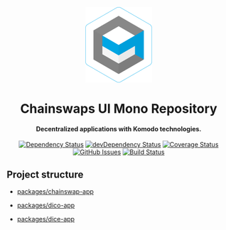 <p align="center">
  <img src="./logo.png" width="150" />
</p>

<h1 align="center">
  Chainswaps UI Mono Repository
  <br>
</h1>

<h4 align="center">Decentralized applications with Komodo technologies.</h4>

<div align="center">

[![Dependency Status](https://david-dm.org/particle4dev/komodo-ui-mono-repository.svg)](https://david-dm.org/particle4dev/komodo-ui-mono-repository)
[![devDependency Status](https://david-dm.org/particle4dev/komodo-ui-mono-repository/dev-status.svg)](https://david-dm.org/particle4dev/komodo-ui-mono-repository#info=devDependencies)
[![Coverage Status](https://coveralls.io/repos/github/particle4dev/komodo-ui-mono-repository/badge.svg)](https://coveralls.io/github/particle4dev/komodo-ui-mono-repository)
[![GitHub Issues](https://img.shields.io/github/issues/particle4dev/komodo-ui-mono-repository.svg)](https://github.com/particle4dev/komodo-ui-mono-repository/issues)
[![Build Status](https://travis-ci.com/particle4dev/komodo-ui-mono-repository.svg?branch=master)](https://travis-ci.com/particle4dev/komodo-ui-mono-repository)

</div>

## Project structure

- [packages/chainswap-app](packages/atomicdex-app)

- [packages/dico-app](packages/dico-app)

- [packages/dice-app](packages/dice-app)
